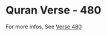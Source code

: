 # Quran Verse - 480 

For more infos, See [Verse 480](https://www.quranbookk.com/quran/search?q=480)